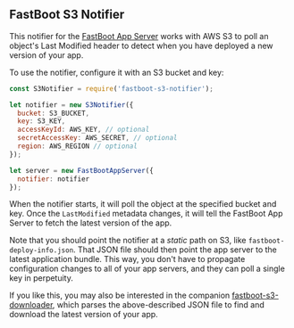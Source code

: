 ## FastBoot S3 Notifier

This notifier for the [FastBoot App Server][app-server] works with AWS
S3 to poll an object's Last Modified header to detect when you have
deployed a new version of your app.

[app-server]: https://github.com/ember-fastboot/fastboot-app-server

To use the notifier, configure it with an S3 bucket and key:

```js
const S3Notifier = require('fastboot-s3-notifier');

let notifier = new S3Notifier({
  bucket: S3_BUCKET,
  key: S3_KEY,
  accessKeyId: AWS_KEY, // optional
  secretAccessKey: AWS_SECRET, // optional
  region: AWS_REGION // optional
});

let server = new FastBootAppServer({
  notifier: notifier
});
```

When the notifier starts, it will poll the object at the specified
bucket and key. Once the `LastModified` metadata changes, it will tell
the FastBoot App Server to fetch the latest version of the app.

Note that you should point the notifier at a _static_ path on S3, like
`fastboot-deploy-info.json`. That JSON file should then point the app
server to the latest application bundle. This way, you don't have to
propagate configuration changes to all of your app servers, and they can
poll a single key in perpetuity.

If you like this, you may also be interested in the companion
[fastboot-s3-downloader](https://github.com/tomdale/fastboot-s3-downloader),
which parses the above-described JSON file to find and download the
latest version of your app.
